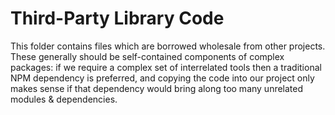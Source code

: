 # Third-Party Library Code

This folder contains files which are borrowed wholesale from other projects. These generally should be self-contained components of complex packages: if we require a complex set of interrelated tools then a traditional NPM dependency is preferred, and copying the code into our project only makes sense if that dependency would bring along too many unrelated modules & dependencies.
